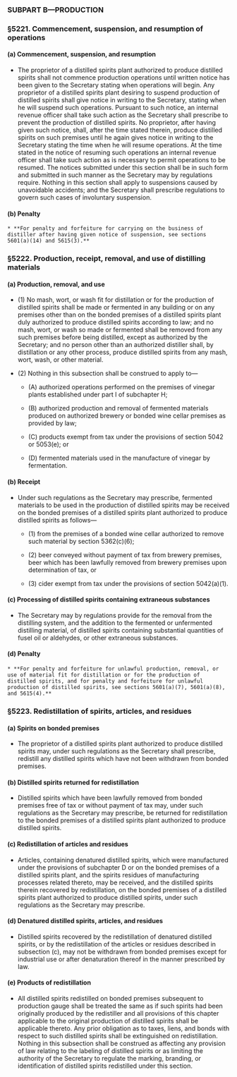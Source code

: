 ### SUBPART B—PRODUCTION

### §5221. Commencement, suspension, and resumption of operations
#### (a) Commencement, suspension, and resumption
* The proprietor of a distilled spirits plant authorized to produce distilled spirits shall not commence production operations until written notice has been given to the Secretary stating when operations will begin. Any proprietor of a distilled spirits plant desiring to suspend production of distilled spirits shall give notice in writing to the Secretary, stating when he will suspend such operations. Pursuant to such notice, an internal revenue officer shall take such action as the Secretary shall prescribe to prevent the production of distilled spirits. No proprietor, after having given such notice, shall, after the time stated therein, produce distilled spirits on such premises until he again gives notice in writing to the Secretary stating the time when he will resume operations. At the time stated in the notice of resuming such operations an internal revenue officer shall take such action as is necessary to permit operations to be resumed. The notices submitted under this section shall be in such form and submitted in such manner as the Secretary may by regulations require. Nothing in this section shall apply to suspensions caused by unavoidable accidents; and the Secretary shall prescribe regulations to govern such cases of involuntary suspension.

#### (b) Penalty
    * **For penalty and forfeiture for carrying on the business of distiller after having given notice of suspension, see sections 5601(a)(14) and 5615(3).**

### §5222. Production, receipt, removal, and use of distilling materials
#### (a) Production, removal, and use
* (1) No mash, wort, or wash fit for distillation or for the production of distilled spirits shall be made or fermented in any building or on any premises other than on the bonded premises of a distilled spirits plant duly authorized to produce distilled spirits according to law; and no mash, wort, or wash so made or fermented shall be removed from any such premises before being distilled, except as authorized by the Secretary; and no person other than an authorized distiller shall, by distillation or any other process, produce distilled spirits from any mash, wort, wash, or other material.

* (2) Nothing in this subsection shall be construed to apply to—

  * (A) authorized operations performed on the premises of vinegar plants established under part I of subchapter H;

  * (B) authorized production and removal of fermented materials produced on authorized brewery or bonded wine cellar premises as provided by law;

  * (C) products exempt from tax under the provisions of section 5042 or 5053(e); or

  * (D) fermented materials used in the manufacture of vinegar by fermentation.

#### (b) Receipt
* Under such regulations as the Secretary may prescribe, fermented materials to be used in the production of distilled spirits may be received on the bonded premises of a distilled spirits plant authorized to produce distilled spirits as follows—

  * (1) from the premises of a bonded wine cellar authorized to remove such material by section 5362(c)(6);

  * (2) beer conveyed without payment of tax from brewery premises, beer which has been lawfully removed from brewery premises upon determination of tax, or

  * (3) cider exempt from tax under the provisions of section 5042(a)(1).

#### (c) Processing of distilled spirits containing extraneous substances
* The Secretary may by regulations provide for the removal from the distilling system, and the addition to the fermented or unfermented distilling material, of distilled spirits containing substantial quantities of fusel oil or aldehydes, or other extraneous substances.

#### (d) Penalty
    * **For penalty and forfeiture for unlawful production, removal, or use of material fit for distillation or for the production of distilled spirits, and for penalty and forfeiture for unlawful production of distilled spirits, see sections 5601(a)(7), 5601(a)(8), and 5615(4).**

### §5223. Redistillation of spirits, articles, and residues
#### (a) Spirits on bonded premises
* The proprietor of a distilled spirits plant authorized to produce distilled spirits may, under such regulations as the Secretary shall prescribe, redistill any distilled spirits which have not been withdrawn from bonded premises.

#### (b) Distilled spirits returned for redistillation
* Distilled spirits which have been lawfully removed from bonded premises free of tax or without payment of tax may, under such regulations as the Secretary may prescribe, be returned for redistillation to the bonded premises of a distilled spirits plant authorized to produce distilled spirits.

#### (c) Redistillation of articles and residues
* Articles, containing denatured distilled spirits, which were manufactured under the provisions of subchapter D or on the bonded premises of a distilled spirits plant, and the spirits residues of manufacturing processes related thereto, may be received, and the distilled spirits therein recovered by redistillation, on the bonded premises of a distilled spirits plant authorized to produce distilled spirits, under such regulations as the Secretary may prescribe.

#### (d) Denatured distilled spirits, articles, and residues
* Distilled spirits recovered by the redistillation of denatured distilled spirits, or by the redistillation of the articles or residues described in subsection (c), may not be withdrawn from bonded premises except for industrial use or after denaturation thereof in the manner prescribed by law.

#### (e) Products of redistillation
* All distilled spirits redistilled on bonded premises subsequent to production gauge shall be treated the same as if such spirits had been originally produced by the redistiller and all provisions of this chapter applicable to the original production of distilled spirits shall be applicable thereto. Any prior obligation as to taxes, liens, and bonds with respect to such distilled spirits shall be extinguished on redistillation. Nothing in this subsection shall be construed as affecting any provision of law relating to the labeling of distilled spirits or as limiting the authority of the Secretary to regulate the marking, branding, or identification of distilled spirits redistilled under this section.
